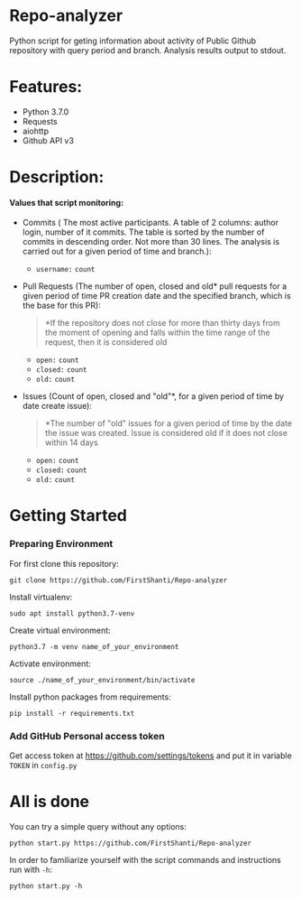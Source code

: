 # Repo-analyzer
Python script for geting information about activity of Public Github repository with query period and branch. Analysis results output to stdout.
# Features:
- Python 3.7.0
- Requests
- aiohttp
- Github API v3
# Description:
#### Values that script monitoring:
- Commits (
The most active participants. A table of 2 columns: author login, number of it
commits. The table is sorted by the number of commits in descending order. Not
more than 30 lines. The analysis is carried out for a given period of time and branch.):
    - `username:` `count`
    
- Pull Requests (The number of open, closed and old* pull requests for a given period of time PR creation date and the specified branch, which is the base for this PR):
    > *If the repository does not close for more than thirty days from the moment of opening and falls within the time range of the request, then it is considered old
    -    `open:` `count`
    -    `closed:` `count`
    -    `old:` `count`  
    
- Issues (Count of open, closed and "old"*, for a given period of time by date create issue):
    > *The number of "old" issues for a given period of time by the date the issue was created. Issue is considered old if it does not close within 14 days
    -    `open:` `count`
    -    `closed:` `count`
    -    `old:` `count` 
    
# Getting Started

### Preparing Environment
For first clone this repository:

` git clone https://github.com/FirstShanti/Repo-analyzer `

Install virtualenv:

` sudo apt install python3.7-venv `

Create virtual environment:

` python3.7 -m venv name_of_your_environment `

Activate environment:

` source ./name_of_your_environment/bin/activate `

Install python packages from requirements:

` pip install -r requirements.txt `

### Add GitHub Personal access token

Get access token at https://github.com/settings/tokens and put it in variable ` TOKEN ` in ` config.py `

# All is done

You can try a simple query without any options:

` python start.py https://github.com/FirstShanti/Repo-analyzer `

In order to familiarize yourself with the script commands and instructions run with ` -h `:

` python start.py -h `
